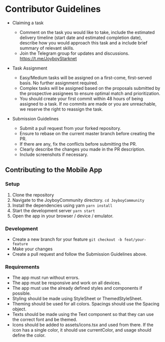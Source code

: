 # Contributor Guidelines

- Claiming a task

  - Comment on the task you would like to take, include the estimated delivery timeline (start date and estimated completion date), describe how you would approach this task and a include brief summary of relevant skills.
  - Join the Telegram group for updates and discussions. https://t.me/JoyboyStarknet

- Task Assignment

  - Easy/Medium tasks will be assigned on a first-come, first-served basis. No further assignment required.
  - Complex tasks will be assigned based on the proposals submitted by the prospective assignees to ensure optimal match and prioritization.
  - You should create your first commit within 48 hours of being assigned to a task. If no commits are made or you are unreachable, we reserve the right to reassign the task.

- Submission Guidelines
  - Submit a pull request from your forked repository.
  - Ensure to rebase on the current master branch before creating the PR.
  - If there are any, fix the conflicts before submitting the PR.
  - Clearly describe the changes you made in the PR description.
  - Include screenshots if necessary.

## Contributing to the Mobile App

### Setup

1. Clone the repository
2. Navigate to the JoyboyCommunity directory. `cd JoyboyCommunity`
3. Install the dependencies using yarn `yarn install`
4. Start the development server `yarn start`
5. Open the app in your browser / device / emulator.

### Development

- Create a new branch for your feature `git checkout -b feat/your-feature`
- Make your changes
- Create a pull request and follow the Submission Guidelines above.

### Requirements

- The app must run without errors.
- The app must be responsive and work on all devices.
- The app must use the already defined styles and components if possible.
- Styling should be made using StyleSheet or ThemedStyleSheet.
- Theming should be used for all colors. Spacings should use the Spacing object.
- Texts should be made using the Text component so that they can use the correct font and be themed.
- Icons should be added to assets/icons.tsx and used from there. If the icon has a single color, it should use currentColor, and usage should define the color.
